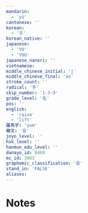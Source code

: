 ```yaml
---
mandarin:
  - 'yú'
cantonese: ''
korean:
  - '유'
korean_native: ''
japanese:
  - 'YU'
  - 'YUU'
japanese_nanori: ''
vietnamese:
middle_chinese_initial: 'j'
middle_chinese_final: 'ɨo'
stroke_count: ''
radical: '手'
skip_number: '1-3-9'
grade_level: '名'
pos: ''
english:
  - 'raise'
  - 'lift'
羅馬字: 'yum'
韓文: '윰'
joyo_level: ''
hsk_level: ''
hanmun_edu_level: ''
danayo_id: 8469
mc_id: 3963
graphemic_classification: '兪'
stand_in: 'FALSE'
aliases:
---
```


# Notes
